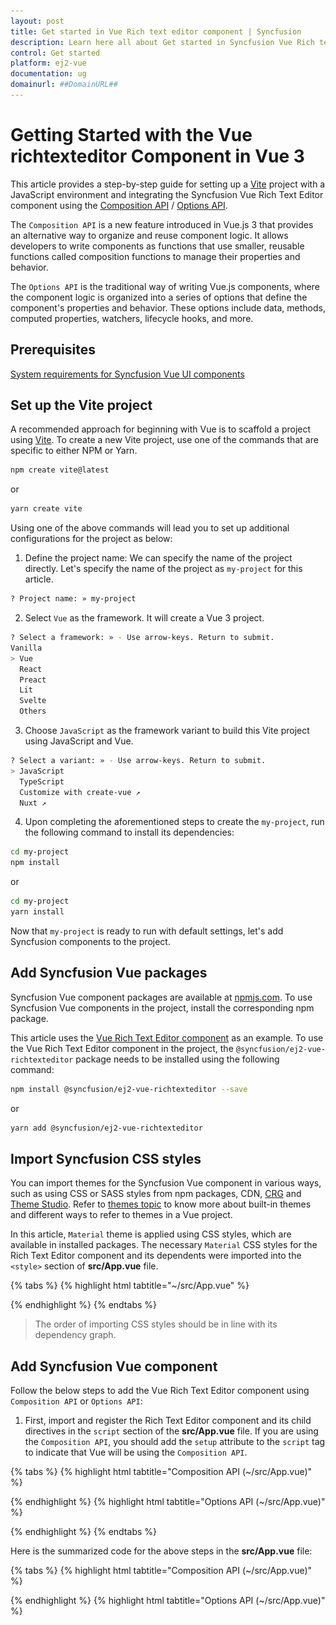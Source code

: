 ```yaml
---
layout: post
title: Get started in Vue Rich text editor component | Syncfusion
description: Learn here all about Get started in Syncfusion Vue Rich text editor component of Syncfusion Essential JS 2 and more.
control: Get started 
platform: ej2-vue
documentation: ug
domainurl: ##DomainURL##
---
```


# Getting Started with the Vue richtexteditor Component in Vue 3

This article provides a step-by-step guide for setting up a [Vite](https://vitejs.dev/) project with a JavaScript environment and integrating the Syncfusion Vue Rich Text Editor component using the [Composition API](https://vuejs.org/guide/introduction.html#composition-api) / [Options API](https://vuejs.org/guide/introduction.html#options-api).

The `Composition API` is a new feature introduced in Vue.js 3 that provides an alternative way to organize and reuse component logic. It allows developers to write components as functions that use smaller, reusable functions called composition functions to manage their properties and behavior.

The `Options API` is the traditional way of writing Vue.js components, where the component logic is organized into a series of options that define the component's properties and behavior. These options include data, methods, computed properties, watchers, lifecycle hooks, and more.

## Prerequisites

[System requirements for Syncfusion Vue UI components](https://ej2.syncfusion.com/vue/documentation/system-requirements/)

## Set up the Vite project

A recommended approach for beginning with Vue is to scaffold a project using [Vite](https://vitejs.dev/). To create a new Vite project, use one of the commands that are specific to either NPM or Yarn.

```bash
npm create vite@latest
```

or

```bash
yarn create vite
```

Using one of the above commands will lead you to set up additional configurations for the project as below:

1. Define the project name: We can specify the name of the project directly. Let's specify the name of the project as `my-project` for this article.

```bash
? Project name: » my-project
```

2. Select `Vue` as the framework. It will create a Vue 3 project.

```bash
? Select a framework: » - Use arrow-keys. Return to submit.
Vanilla
> Vue
  React
  Preact
  Lit
  Svelte
  Others
```

3. Choose `JavaScript` as the framework variant to build this Vite project using JavaScript and Vue.

```bash
? Select a variant: » - Use arrow-keys. Return to submit.
> JavaScript
  TypeScript
  Customize with create-vue ↗
  Nuxt ↗
```

4. Upon completing the aforementioned steps to create the `my-project`, run the following command to install its dependencies:

```bash
cd my-project
npm install
```

or

```bash
cd my-project
yarn install
```

Now that `my-project` is ready to run with default settings, let's add Syncfusion components to the project.

## Add Syncfusion Vue packages

Syncfusion Vue component packages are available at [npmjs.com](https://www.npmjs.com/search?q=ej2-vue). To use Syncfusion Vue components in the project, install the corresponding npm package.

This article uses the [Vue Rich Text Editor component](https://www.syncfusion.com/vue-components/vue-richtexteditor) as an example. To use the Vue Rich Text Editor component in the project, the `@syncfusion/ej2-vue-richtexteditor` package needs to be installed using the following command:

```bash
npm install @syncfusion/ej2-vue-richtexteditor --save
```

or

```bash
yarn add @syncfusion/ej2-vue-richtexteditor
```

## Import Syncfusion CSS styles

You can import themes for the Syncfusion Vue component in various ways, such as using CSS or SASS styles from npm packages, CDN, [CRG](https://ej2.syncfusion.com/javascript/documentation/common/custom-resource-generator/) and [Theme Studio](https://ej2.syncfusion.com/vue/documentation/appearance/theme-studio/). Refer to [themes topic](https://ej2.syncfusion.com/vue/documentation/appearance/theme/) to know more about built-in themes and different ways to refer to themes in a Vue project.

In this article, `Material` theme is applied using CSS styles, which are available in installed packages. The necessary `Material` CSS styles for the Rich Text Editor component and its dependents were imported into the `<style>` section of **src/App.vue** file.

{% tabs %}
{% highlight html tabtitle="~/src/App.vue" %}

<style>
  @import "../node_modules/@syncfusion/ej2-base/styles/material.css";
  @import "../node_modules/@syncfusion/ej2-inputs/styles/material.css";
  @import "../node_modules/@syncfusion/ej2-lists/styles/material.css";
  @import "../node_modules/@syncfusion/ej2-popups/styles/material.css";
  @import "../node_modules/@syncfusion/ej2-buttons/styles/material.css";
  @import "../node_modules/@syncfusion/ej2-navigations/styles/material.css";
  @import "../node_modules/@syncfusion/ej2-splitbuttons/styles/material.css";
  @import "../node_modules/@syncfusion/ej2-vue-richtexteditor/styles/material.css";
</style>

{% endhighlight %}
{% endtabs %}

> The order of importing CSS styles should be in line with its dependency graph.

## Add Syncfusion Vue component

Follow the below steps to add the Vue Rich Text Editor component using `Composition API` or `Options API`:

  1. First, import and register the Rich Text Editor component and its child directives in the `script` section of the **src/App.vue** file. If you are using the `Composition API`, you should add the `setup` attribute to the `script` tag to indicate that Vue will be using the `Composition API`.

{% tabs %}
{% highlight html tabtitle="Composition API (~/src/App.vue)" %}

<script setup>
  import { RichTextEditorComponent as EjsRichtexteditor,Toolbar,Link,Image,HtmlEditor } from "@syncfusion/ej2-vue-richtexteditor";
</script>

{% endhighlight %}
{% highlight html tabtitle="Options API (~/src/App.vue)" %}

<script>
  import { RichTextEditorComponent,Toolbar,Link,Image,HtmlEditor } from "@syncfusion/ej2-vue-richtexteditor";
</script>

{% endhighlight %}
{% endtabs %}
   

Here is the summarized code for the above steps in the **src/App.vue** file:

{% tabs %}
{% highlight html tabtitle="Composition API (~/src/App.vue)" %}

  <template>
    <div>
        <div class="control-section">
            <div class="sample-container">
                <div class="default-section">               
                    <ejs-richtexteditor id="default" ref="rteInstance" v-bind:value="value" ></ejs-richtexteditor>
                </div>
            </div>
        </div>
    </div>
  </template>

  <script setup>
    import { RichTextEditorComponent as EjsRichtexteditor,Toolbar,Link,Image,HtmlEditor } from "@syncfusion/ej2-vue-richtexteditor";
    import { provide,ref } from "vue";

    const rteInstance = ref(null);  
    const value = ref("<p>The Rich Text Editor component is a WYSIWYG editor that provides the best user experience to create and update the content. Users can format their content using standard toolbar commands.</p>");

    const richtexteditor =  [Toolbar, Link, Image, HtmlEditor];
    provide('richtexteditor', richtexteditor);
    
  </script>
  <style>
    @import "../node_modules/@syncfusion/ej2-base/styles/material.css";
    @import "../node_modules/@syncfusion/ej2-inputs/styles/material.css";
    @import "../node_modules/@syncfusion/ej2-lists/styles/material.css";
    @import "../node_modules/@syncfusion/ej2-popups/styles/material.css";
    @import "../node_modules/@syncfusion/ej2-buttons/styles/material.css";
    @import "../node_modules/@syncfusion/ej2-navigations/styles/material.css";
    @import "../node_modules/@syncfusion/ej2-splitbuttons/styles/material.css";
    @import "../node_modules/@syncfusion/ej2-vue-richtexteditor/styles/material.css"; 
  </style>

{% endhighlight %}
{% highlight html tabtitle="Options API (~/src/App.vue)" %}

  <template>
    <div>
      <div class="control-section">
        <div class="sample-container">
          <div class="default-section"> 
            <ejs-richtexteditor ref="rte_instance" id="rte1" v-bind:value="value"></ejs-richtexteditor>
          </div>
        </div>
      </div>
    </div>
  </template>
  
  <script>
  import { RichTextEditorComponent,Toolbar,Link,Image,HtmlEditor } from "@syncfusion/ej2-vue-richtexteditor";
  
  export default {
    name: "NormalView",
    components: {
        "ejs-richtexteditor": RichTextEditorComponent
    },
    data: function () {
        return {
          value: "<p>The Rich Text Editor component is a WYSIWYG editor that provides the best user experience to create and update the content. Users can format their content using standard toolbar commands.</p>"
        }
      },
    provide: {
        richtexteditor: [Toolbar, Link, Image, HtmlEditor]
    },
  };

  <style>
    @import "../node_modules/@syncfusion/ej2-base/styles/material.css";
    @import "../node_modules/@syncfusion/ej2-inputs/styles/material.css";
    @import "../node_modules/@syncfusion/ej2-lists/styles/material.css";
    @import "../node_modules/@syncfusion/ej2-popups/styles/material.css";
    @import "../node_modules/@syncfusion/ej2-buttons/styles/material.css";
    @import "../node_modules/@syncfusion/ej2-navigations/styles/material.css";
    @import "../node_modules/@syncfusion/ej2-splitbuttons/styles/material.css";
    @import "../node_modules/@syncfusion/ej2-vue-richtexteditor/styles/material.css"; 
  </style>

{% endhighlight %}
{% endtabs %}

## Run the project

To run the project, use the following command:

```bash
npm run dev
```

or

```bash
yarn run dev
```

The output will appear as follows:

![vue-3-js-richtexteditor](./images/vue-3-js-richtexteditor.png)

> **Sample**: [vue-3-richrexteditor-getting-started](https://github.com/SyncfusionExamples/EJ2-Vue3-gettingstarted).

For migrating from Vue 2 to Vue 3, refer to the [`migration`](https://ej2.syncfusion.com/vue/documentation/getting-started/vue3-tutorial/#migration-from-vue-2-to-vue-3) documentation.
